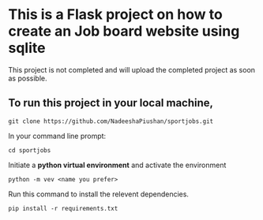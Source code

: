 # This is a Flask project on how to create an Job board website using sqlite

This project is not completed and will upload the completed project as soon as possible. 

## To run this project in your local machine, 
```
git clone https://github.com/NadeeshaPiushan/sportjobs.git
```

In your command line prompt:
```
cd sportjobs
```

Initiate a **python virtual environment** and activate the environment
```
python -m vev <name you prefer>
```


Run this command to install the relevent dependencies.
```
pip install -r requirements.txt 
```


